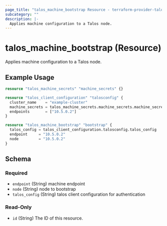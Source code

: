 ```yaml
---
page_title: "talos_machine_bootstrap Resource - terraform-provider-talos"
subcategory: ""
description: |-
  Applies machine configuration to a Talos node.
---
```


# talos_machine_bootstrap (Resource)

Applies machine configuration to a Talos node.

## Example Usage

```terraform
resource "talos_machine_secrets" "machine_secrets" {}

resource "talos_client_configuration" "talosconfig" {
  cluster_name    = "example-cluster"
  machine_secrets = talos_machine_secrets.machine_secrets.machine_secrets
  endpoints       = ["10.5.0.2"]
}

resource "talos_machine_bootstrap" "bootstrap" {
  talos_config = talos_client_configuration.talosconfig.talos_config
  endpoint     = "10.5.0.2"
  node         = "10.5.0.2"
}
```
<!-- schema generated by tfplugindocs -->
## Schema

### Required

- `endpoint` (String) machine endpoint
- `node` (String) node to bootstrap
- `talos_config` (String) talos client configuration for authentication

### Read-Only

- `id` (String) The ID of this resource.

